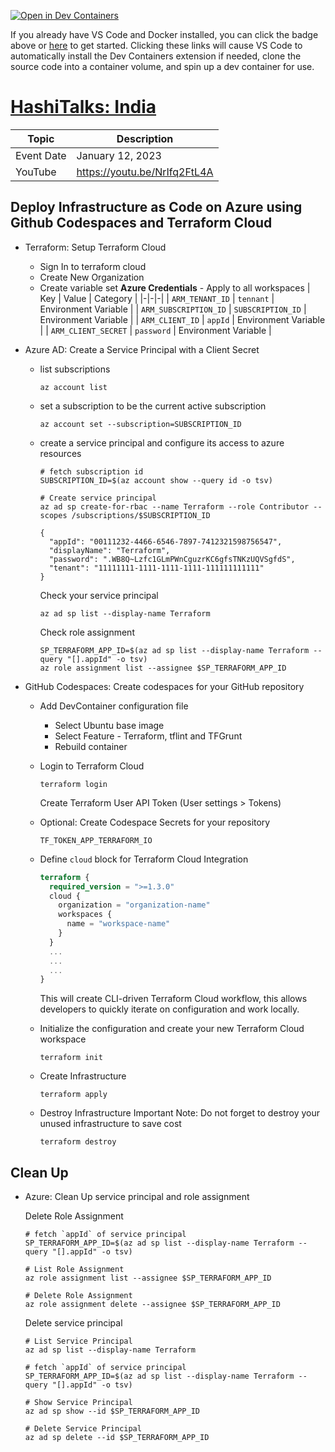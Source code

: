 [![Open in Dev Containers](https://img.shields.io/static/v1?label=Dev%20Containers&message=Open&color=blue&logo=visualstudiocode)](https://vscode.dev/redirect?url=vscode://ms-vscode-remote.remote-containers/cloneInVolume?url=https://github.com/mechdeveloper/demo-hashitalks-india)

If you already have VS Code and Docker installed, you can click the badge above or [here](https://vscode.dev/redirect?url=vscode://ms-vscode-remote.remote-containers/cloneInVolume?url=https://github.com/mechdeveloper/demo-hashitalks-india) to get started. Clicking these links will cause VS Code to automatically install the Dev Containers extension if needed, clone the source code into a container volume, and spin up a dev container for use.

# [HashiTalks: India](https://events.hashicorp.com/hashitalksindia)

| Topic | Description |
|-|-|
| Event Date | January 12, 2023 |
| YouTube | https://youtu.be/NrIfq2FtL4A |

## Deploy Infrastructure as Code on Azure using Github Codespaces and Terraform Cloud

- Terraform: Setup Terraform Cloud 
  - Sign In to terraform cloud 
  - Create New Organization 
  - Create variable set __Azure Credentials__ - Apply to all workspaces
    | Key | Value | Category | 
    |-|-|-|
    | `ARM_TENANT_ID` | `tennant` | Environment Variable |
    | `ARM_SUBSCRIPTION_ID` | `SUBSCRIPTION_ID` | Environment Variable |
    | `ARM_CLIENT_ID` | `appId` | Environment Variable |
    | `ARM_CLIENT_SECRET` | `password` | Environment Variable |

- Azure AD: Create a Service Principal with a Client Secret
  - list subscriptions
    ```
    az account list
    ```
  - set a subscription to be the current active subscription
    ```
    az account set --subscription=SUBSCRIPTION_ID​
    ```
  - create a service principal and configure its access to azure resources
    ```
    # fetch subscription id
    SUBSCRIPTION_ID=$(az account show --query id -o tsv)
    
    # Create service principal
    az ad sp create-for-rbac --name Terraform --role Contributor --scopes /subscriptions/$SUBSCRIPTION_ID
    
    {​
      "appId": "00111232-4466-6546-7897-7412321598756547",
      ​"displayName": "Terraform",​
      "password": ".WB8Q~Lzfc1GLmPWnCguzrKC6gfsTNKzUQVSgfdS",​
      "tenant": "11111111-1111-1111-1111-111111111111"​
    }
    ```
    
    Check your service principal
    ```
    az ad sp list --display-name Terraform
    ```

    Check role assignment
    ```
    SP_TERRAFORM_APP_ID=$(az ad sp list --display-name Terraform --query "[].appId" -o tsv)
    az role assignment list --assignee $SP_TERRAFORM_APP_ID
    ```
      
- GitHub Codespaces: Create codespaces for your GitHub repository
  - Add DevContainer configuration file
    - Select Ubuntu base image
    - Select Feature - Terraform, tflint and TFGrunt
    - Rebuild container
  
  - Login to Terraform Cloud
    ```
    terraform login
    ```
    Create Terraform User API Token (User settings > Tokens)

  - Optional: Create Codespace Secrets for your repository
    ```
    TF_TOKEN_APP_TERRAFORM_IO
    ```
  - Define `cloud` block for Terraform Cloud Integration
    ```tf
    terraform {​
      required_version = ">=1.3.0"​
      cloud {​
        organization = "organization-name"​
        workspaces {​
          name = "workspace-name"​
        }​
      }​
      ...​
      ...​
      ...​
    }​
    ```
    This will create CLI-driven Terraform Cloud workflow, this allows developers to quickly iterate on configuration and work locally.

  - Initialize the configuration and create your new Terraform Cloud workspace
    ```
    terraform init
    ```
    
  - Create Infrastructure
    ```
    terraform apply
    ```
  
  - Destroy Infrastructure 
    Important Note: Do not forget to destroy your unused infrastructure to save cost
    ```
    terraform destroy
    ```

## Clean Up

- Azure: Clean Up service principal and role assignment

  Delete Role Assignment 
  ```
  # fetch `appId` of service principal
  SP_TERRAFORM_APP_ID=$(az ad sp list --display-name Terraform --query "[].appId" -o tsv)
  
  # List Role Assignment
  az role assignment list --assignee $SP_TERRAFORM_APP_ID 
  
  # Delete Role Assignment
  az role assignment delete --assignee $SP_TERRAFORM_APP_ID 
  ```

  Delete service principal
  ```
  # List Service Principal 
  az ad sp list --display-name Terraform

  # fetch `appId` of service principal
  SP_TERRAFORM_APP_ID=$(az ad sp list --display-name Terraform --query "[].appId" -o tsv)

  # Show Service Principal
  az ad sp show --id $SP_TERRAFORM_APP_ID

  # Delete Service Principal
  az ad sp delete --id $SP_TERRAFORM_APP_ID
  ```